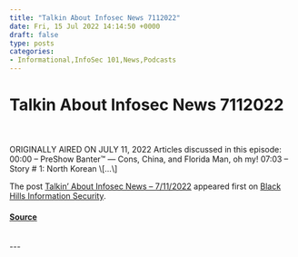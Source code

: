 ```yaml
---
title: "Talkin About Infosec News 7112022"
date: Fri, 15 Jul 2022 14:14:50 +0000
draft: false
type: posts
categories: 
- Informational,InfoSec 101,News,Podcasts
---
```

# Talkin About Infosec News 7112022

<br/>

<br/>
ORIGINALLY AIRED ON JULY 11, 2022 Articles discussed in this episode: 00:00 – PreShow Banter™ — Cons, China, and Florida Man, oh my! 07:03 – Story # 1: North Korean \[…\]

The post [Talkin’ About Infosec News – 7/11/2022](https://www.blackhillsinfosec.com/talkin-about-infosec-news-7-11-2022/) appeared first on [Black Hills Information Security](https://www.blackhillsinfosec.com).

#### [Source](https://www.blackhillsinfosec.com/talkin-about-infosec-news-7-11-2022/)

<br/>
---
